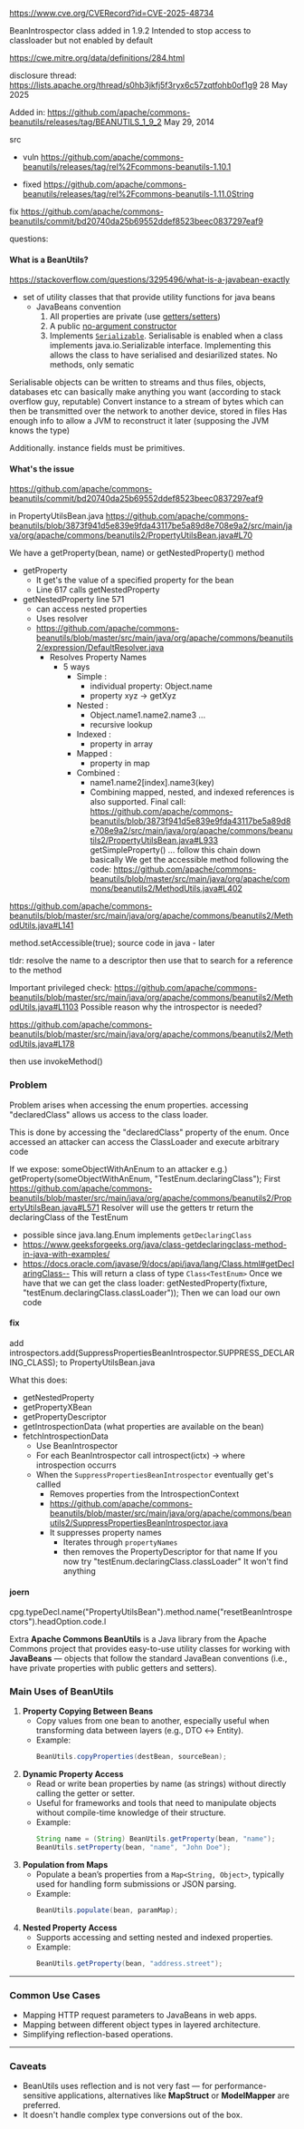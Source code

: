 https://www.cve.org/CVERecord?id=CVE-2025-48734

BeanIntrospector class added in 1.9.2
Intended to stop access to classloader
but not enabled by default

https://cwe.mitre.org/data/definitions/284.html

disclosure thread:
https://lists.apache.org/thread/s0hb3jkfj5f3ryx6c57zqtfohb0of1g9
28 May 2025


Added in:
https://github.com/apache/commons-beanutils/releases/tag/BEANUTILS_1_9_2
May 29, 2014

src
- vuln
	https://github.com/apache/commons-beanutils/releases/tag/rel%2Fcommons-beanutils-1.10.1

- fixed
	https://github.com/apache/commons-beanutils/releases/tag/rel%2Fcommons-beanutils-1.11.0String

fix
https://github.com/apache/commons-beanutils/commit/bd20740da25b69552ddef8523beec0837297eaf9

questions:
#### What is a BeanUtils?
https://stackoverflow.com/questions/3295496/what-is-a-javabean-exactly
- set of utility classes that that provide utility functions for java beans
	- JavaBeans convention
		1. All properties are private (use [getters/setters](http://en.wikipedia.org/wiki/Mutator_method))
		2. A public [no-argument constructor](http://en.wikipedia.org/wiki/Nullary_constructor)
		3. Implements [`Serializable`](http://docs.oracle.com/javase/8/docs/api/java/io/Serializable.html).
Serialisable is enabled when a class implements java.io.Serializable interface.
Implementing this allows the class to have serialised and desiarilized states.
No methods, only sematic

Serialisable objects can be written to streams and thus files, objects, databases etc
can basically make anything you want (according to stack overflow guy, reputable)
Convert instance to a stream of bytes which can then be transmitted over the network to another device, stored in files
Has enough info to allow a JVM to reconstruct it later (supposing the JVM knows the type)

Additionally.
instance fields must be primitives.

#### What's the issue
https://github.com/apache/commons-beanutils/commit/bd20740da25b69552ddef8523beec0837297eaf9

in PropertyUtilsBean.java 
https://github.com/apache/commons-beanutils/blob/3873f941d5e839e9fda43117be5a89d8e708e9a2/src/main/java/org/apache/commons/beanutils2/PropertyUtilsBean.java#L70

We have a getProperty(bean, name) or getNestedProperty() method
- getProperty
	- It get's the value of a specified property for the bean 
	- Line 617 calls getNestedProperty 
- getNestedProperty line 571
	- can access nested properties 
	- Uses resolver
	- https://github.com/apache/commons-beanutils/blob/master/src/main/java/org/apache/commons/beanutils2/expression/DefaultResolver.java
		- Resolves Property Names
			- 5 ways
				- Simple : 
					- individual property: Object.name
					- property xyz -> getXyz
				- Nested : 
					- Object.name1.name2.name3 ...
					- recursive lookup
				- Indexed : 
					- property in array
				- Mapped : 
					- property in map
				- Combined :  
					- name1.name2[index].name3(key) 
					- Combining mapped, nested, and indexed references is also supported.
Final call:
https://github.com/apache/commons-beanutils/blob/3873f941d5e839e9fda43117be5a89d8e708e9a2/src/main/java/org/apache/commons/beanutils2/PropertyUtilsBean.java#L933
getSimpleProperty()
... follow this chain down basically
We get the accessible method
following the code:
https://github.com/apache/commons-beanutils/blob/master/src/main/java/org/apache/commons/beanutils2/MethodUtils.java#L402

https://github.com/apache/commons-beanutils/blob/master/src/main/java/org/apache/commons/beanutils2/MethodUtils.java#L141

method.setAccessible(true);
source code in java - later

tldr: resolve the name to a descriptor then use that to search for a reference to the method

Important privileged check:
https://github.com/apache/commons-beanutils/blob/master/src/main/java/org/apache/commons/beanutils2/MethodUtils.java#L1103
Possible reason why the introspector is needed?

https://github.com/apache/commons-beanutils/blob/master/src/main/java/org/apache/commons/beanutils2/MethodUtils.java#L178

then use invokeMethod()

### Problem
Problem arises when accessing the enum properties.
accessing "declaredClass" allows us access to the class loader. 

This is done by accessing the "declaredClass" property of the enum.
Once accessed an attacker can access the ClassLoader and execute arbitrary code 

If we expose: someObjectWithAnEnum to an attacker 
e.g.) getProperty(someObjectWithAnEnum, "TestEnum.declaringClass");
First 
https://github.com/apache/commons-beanutils/blob/master/src/main/java/org/apache/commons/beanutils2/PropertyUtilsBean.java#L571
Resolver will use the getters tr return the declaringClass of the TestEnum
- possible since java.lang.Enum implements `getDeclaringClass`
- https://www.geeksforgeeks.org/java/class-getdeclaringclass-method-in-java-with-examples/
- https://docs.oracle.com/javase/9/docs/api/java/lang/Class.html#getDeclaringClass--
This will return a class of type `Class<TestEnum>` 
Once we have that we can get the class loader:
getNestedProperty(fixture, "testEnum.declaringClass.classLoader"));
Then we can load our own code

#### fix
add
introspectors.add(SuppressPropertiesBeanIntrospector.SUPPRESS_DECLARING_CLASS);
to PropertyUtilsBean.java

What this does:
- getNestedProperty
- getPropertyXBean
- getPropertyDescriptor
- getIntrospectionData (what properties are available on the bean)
- fetchIntrospectionData 
	- Use BeanIntrospector
	- For each BeanIntrospector call introspect(ictx) -> where introspection occurrs
	- When the `SuppressPropertiesBeanIntrospector` eventually get's callled 
		- Removes properties from the IntrospectionContext
		- https://github.com/apache/commons-beanutils/blob/master/src/main/java/org/apache/commons/beanutils2/SuppressPropertiesBeanIntrospector.java
		- It suppresses property names 
			- Iterates through `propertyNames`
			- then removes the PropertyDescriptor for that name
If you now try "testEnum.declaringClass.classLoader" It won't find anything 




#### joern
cpg.typeDecl.name("PropertyUtilsBean").method.name("resetBeanIntrospectors").headOption.code.l





Extra
**Apache Commons BeanUtils** is a Java library from the Apache Commons project that provides easy-to-use utility classes for working with **JavaBeans** — objects that follow the standard JavaBean conventions (i.e., have private properties with public getters and setters).

### **Main Uses of BeanUtils**

1. **Property Copying Between Beans**
    - Copy values from one bean to another, especially useful when transforming data between layers (e.g., DTO ↔ Entity).
    - Example:
        ```java
        BeanUtils.copyProperties(destBean, sourceBean);
        ```
2. **Dynamic Property Access**
    - Read or write bean properties by name (as strings) without directly calling the getter or setter.
    - Useful for frameworks and tools that need to manipulate objects without compile-time knowledge of their structure.
    - Example:
        ```java
        String name = (String) BeanUtils.getProperty(bean, "name");
        BeanUtils.setProperty(bean, "name", "John Doe");
        ```
3. **Population from Maps**
    - Populate a bean’s properties from a `Map<String, Object>`, typically used for handling form submissions or JSON parsing.
    - Example:
        ```java
        BeanUtils.populate(bean, paramMap);
        ```
4. **Nested Property Access**
    - Supports accessing and setting nested and indexed properties.
    - Example:
        ```java
        BeanUtils.getProperty(bean, "address.street");
        ```
---

### **Common Use Cases**
- Mapping HTTP request parameters to JavaBeans in web apps.
- Mapping between different object types in layered architecture.
- Simplifying reflection-based operations.

---

### **Caveats**

- BeanUtils uses reflection and is not very fast — for performance-sensitive applications, alternatives like **MapStruct** or **ModelMapper** are preferred.
- It doesn't handle complex type conversions out of the box.





